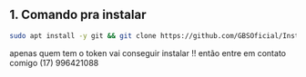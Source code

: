 ## 1. Comando pra instalar

```bash
sudo apt install -y git && git clone https://github.com/GBSOficial/InstallBotSystemPro.git InstallBotSystemPro && sudo chmod -R 777 ./InstallBotSystemPro && cd ./InstallBotSystemPro && sudo ./install_primaria
```

apenas quem tem o token vai conseguir instalar !! 
então entre em contato comigo (17) 996421088
